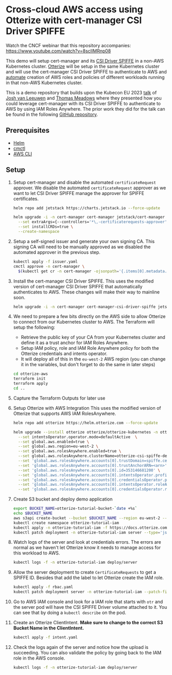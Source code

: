 # Cross-cloud AWS access using Otterize with cert-manager CSI Driver SPIFFE

Watch the CNCF webinar that this repository accompanies: https://www.youtube.com/watch?v=8scIIMRnp08

This demo will setup cert-manager and its [CSI Driver SPIFFE](https://cert-manager.io/docs/usage/csi-driver-spiffe/) in a non-AWS Kubernetes cluster. [Otterize](https://docs.otterize.com/overview/installation) will be setup in the same Kubernetes cluster and will use the cert-manager CSI Driver SPIFFE to authenticate to AWS and [automate](https://docs.otterize.com/features/aws-iam/tutorials/aws-iam-eks) creation of AWS roles and policies of different workloads running in that non-AWS Kubernetes cluster.

This is a demo repository that builds upon the Kubecon EU 2023 [talk](https://kccnceu2023.sched.com/event/1HyVN/cert-manager-can-do-spiffe-solving-multi-cloud-workload-identity-using-a-de-facto-standard-tool-thomas-meadows-jetstack-joshua-van-leeuwen-diagrid) of [Josh van Leeuwen](https://github.com/JoshVanL) and [Thomas Meadows](https://github.com/ChaosInTheCRD) where they presented how you could leverage cert-manager with its CSI Driver SPIFFE to authenticate to AWS by using IAM Roles Anywhere. The prior work they did for the talk can be found in the following [GitHub repository](https://github.com/JoshVanL/kubecon-2023-spiffe).

## Prerequisites

* [Helm](https://helm.sh/docs/intro/install/)
* [cmctl](https://cert-manager.io/docs/reference/cmctl/)
* [AWS CLI](https://docs.aws.amazon.com/cli/latest/userguide/getting-started-install.html)

## Setup

1. Setup cert-manager and disable the automated `certificateRequest` approver. We disable the automated `certificateRequest` approver as we want to let CSI Driver SPIFFE manage the approver for SPIFFE certificates.

    ```bash
    helm repo add jetstack https://charts.jetstack.io --force-update

    helm upgrade -i -n cert-manager cert-manager jetstack/cert-manager \
      --set extraArgs={--controllers='*\,-certificaterequests-approver'} \
      --set installCRDs=true \
      --create-namespace
    ```

1. Setup a self-signed issuer and generate your own signing CA. This signing CA will need to be manually approved as we disabled the automated approver in the previous step.

    ```bash
    kubectl apply -f issuer.yaml
    cmctl approve -n cert-manager \
      $(kubectl get cr -n cert-manager -ojsonpath='{.items[0].metadata.name}')
    ```

1. Install the cert-manager CSI Driver SPIFFE. This uses the modified version of cert-manager CSI Driver SPIFFE that automatically authenticates to AWS. These changes will make their way to mainline soon.

    ```bash
    helm upgrade -i -n cert-manager cert-manager-csi-driver-spiffe jetstack/cert-manager-csi-driver-spiffe -f values.yaml
    ```

1. We need to prepare a few bits directly on the AWS side to allow Otterize to connect from our Kubernetes cluster to AWS. The Terraform will setup the following:

    * Retrieve the public key of your CA from your Kubernetes cluster and define it as a trust anchor for IAM Roles Anywhere.
    * Setup IAM policy, role and IAM Role Anywhere policy for both the Otterize credentials and intents operator.
    * It will deploy all of this in the `eu-west-2` AWS region (you can change it in the variables, but don't forget to do the same in later steps)

    ```bash
    cd otterize-aws
    terraform init
    terraform apply
    cd ..
    ```

1. Capture the Terraform Outputs for later use

1. Setup Otterize with AWS Integration
   This uses the modified version of Otterize that supports AWS IAM RolesAnywhere.

    ```bash
    helm repo add otterize https://helm.otterize.com --force-update
    
    helm upgrade --install otterize otterize/otterize-kubernetes -n otterize-system --create-namespace \
      --set intentsOperator.operator.mode=defaultActive  \
      --set global.aws.enabled=true \
      --set global.aws.region=eu-west-2 \
      --set global.aws.rolesAnywhere.enabled=true \
      --set global.aws.rolesAnywhere.clusterName=otterize-csi-spiffe-demo \
      --set 'global.aws.rolesAnywhere.accounts[0].trustDomain=spiffe.cert-manager.io' \
      --set 'global.aws.rolesAnywhere.accounts[0].trustAnchorARN=<arn>' \
      --set 'global.aws.rolesAnywhere.accounts[0].id=353146681200' \
      --set 'global.aws.rolesAnywhere.accounts[0].intentsOperator.profileARN=<arn from terraform output>' \
      --set 'global.aws.rolesAnywhere.accounts[0].credentialsOperator.profileARN=<arn>' \
      --set 'global.aws.rolesAnywhere.accounts[0].intentsOperator.roleARN=<arn>' \
      --set 'global.aws.rolesAnywhere.accounts[0].credentialsOperator.roleARN=<arn>'
    ```

1. Create S3 bucket and deploy demo application

    ```bash
    export BUCKET_NAME=otterize-tutorial-bucket-`date +%s`
    echo $BUCKET_NAME
    aws s3api create-bucket --bucket $BUCKET_NAME --region eu-west-2 --create-bucket-configuration LocationConstraint=eu-west-2
    kubectl create namespace otterize-tutorial-iam
    kubectl apply -n otterize-tutorial-iam -f https://docs.otterize.com/code-examples/aws-iam-eks/client-and-server.yaml
    kubectl patch deployment -n otterize-tutorial-iam server --type='json' -p="[{\"op\": \"replace\", \"path\": \"/spec/template/spec/containers/0/env\", \"value\": [{\"name\": \"BUCKET_NAME\", \"value\": \"$BUCKET_NAME\"}]}]"
    ```

1. Watch logs of the server and look at credentials errors. The errors are normal as we haven't let Otterize know it needs to manage access for this workload to AWS.

    ```bash
    kubectl logs -f -n otterize-tutorial-iam deploy/server
    ```

1. Allow the server deployment to create `CertificateRequests` to get a SPIFFE ID. Besides that add the label to let Otterize create the IAM role.

    ```bash
    kubectl apply -f rbac.yaml
    kubectl patch deployment server -n otterize-tutorial-iam --patch-file server-patch.yaml
    ```

1. Go to AWS IAM console and look for a IAM role that starts with `otr` and the server pod will have the CSI SPIFFE Driver volume attached to it. You can see that by doing a `kubectl describe` on the pod.

1. Create an Otterize ClientIntent. **Make sure to change to the correct S3 Bucket Name in the ClientIntent.**

    ```bash
    kubectl apply -f intent.yaml
    ```

1. Check the logs again of the server and notice how the upload is succeeding. You can also validate the policy by going back to the IAM role in the AWS console.

    ```bash
    kubectl logs -f -n otterize-tutorial-iam deploy/server
    ```
